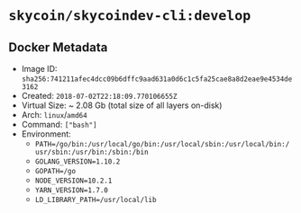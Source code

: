 # `skycoin/skycoindev-cli:develop`

## Docker Metadata

- Image ID: `sha256:741211afec4dcc09b6dffc9aad631a0d6c1c5fa25cae8a8d2eae9e4534de3162`
- Created: `2018-07-02T22:18:09.770106655Z`
- Virtual Size: ~ 2.08 Gb
  (total size of all layers on-disk)
- Arch: `linux`/`amd64` 
- Command: `["bash"]`   
- Environment:
  - `PATH=/go/bin:/usr/local/go/bin:/usr/local/sbin:/usr/local/bin:/usr/sbin:/usr/bin:/sbin:/bin`
  - `GOLANG_VERSION=1.10.2`
  - `GOPATH=/go`
  - `NODE_VERSION=10.2.1`
  - `YARN_VERSION=1.7.0`
  - `LD_LIBRARY_PATH=/usr/local/lib`
